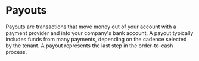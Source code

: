 # Payouts

Payouts are transactions that move money out of your account with a payment provider and into your company's bank account. A payout typically includes funds from many payments, depending on the cadence selected by the tenant. A payout represents the last step in the order-to-cash process.